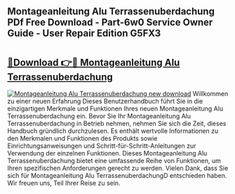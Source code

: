 ## Montageanleitung Alu Terrassenuberdachung PDf Free Download - Part-6w0 Service Owner Guide - User Repair Edition G5FX3

# <h2><a href="http://df6ah41.blite.top/?on=Montageanleitung+Alu+Terrassenuberdachung">🔗Download 👉🔴 Montageanleitung Alu Terrassenuberdachung</a></h2>

[![Montageanleitung Alu Terrassenuberdachung new download](https://i.imgur.com/lujVjoI.png)](http://df6ah41.blite.top/?on=Montageanleitung+Alu+Terrassenuberdachung)
Willkommen zu einer neuen Erfahrung Dieses Benutzerhandbuch führt Sie in die einzigartigen Merkmale und Funktionen Ihres neuen Montageanleitung Alu Terrassenuberdachung ein. Bevor Sie Ihr Montageanleitung Alu Terrassenuberdachung in Betrieb nehmen, nehmen Sie sich die Zeit, dieses Handbuch gründlich durchzulesen. Es enthält wertvolle Informationen zu den Merkmalen und Funktionen des Produkts sowie Einrichtungsanweisungen und Schritt-für-Schritt-Anleitungen zur Verwendung der einzelnen Funktionen. Dieses Montageanleitung Alu Terrassenuberdachung bietet eine umfassende Reihe von Funktionen, um Ihren spezifischen Anforderungen gerecht zu werden. Vielen Dank, dass Sie sich für Montageanleitung Alu TerrassenuberdachungD entschieden haben. Wir freuen uns, Teil Ihrer Reise zu sein.
